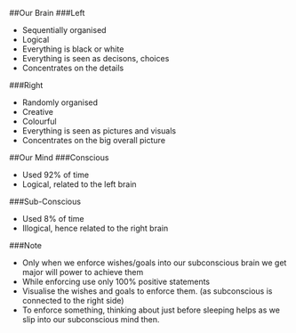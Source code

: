 ##Our Brain
###Left
* Sequentially organised
* Logical
* Everything is black or white
* Everything is seen as decisons, choices
* Concentrates on the details

###Right
* Randomly organised
* Creative
* Colourful
* Everything is seen as pictures and visuals
* Concentrates on the big overall picture

##Our Mind
###Conscious
* Used 92% of time
* Logical, related to the left brain

###Sub-Conscious
* Used 8% of time
* Illogical, hence related to the right brain

###Note
* Only when we enforce wishes/goals into our subconscious brain we get major will power to achieve them
* While enforcing use only 100% positive statements
* Visualise the wishes and goals to enforce them. (as subconscious is connected to the right side)
* To enforce something, thinking about just before sleeping helps as we slip into our subconscious mind then. 
